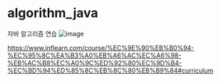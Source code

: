 # algorithm_java

자바 알고리즘 연습
![image](https://user-images.githubusercontent.com/90807343/141431383-ec1cb233-93d1-4052-ac4e-4c38429b66a1.png)

https://www.inflearn.com/course/%EC%9E%90%EB%B0%94-%EC%95%8C%EA%B3%A0%EB%A6%AC%EC%A6%98-%EB%AC%B8%EC%A0%9C%ED%92%80%EC%9D%B4-%EC%BD%94%ED%85%8C%EB%8C%80%EB%B9%84#curriculum
